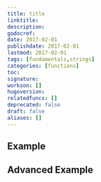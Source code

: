 ```yaml
---
title: title
linktitle:
description:
godocref:
date: 2017-02-01
publishdate: 2017-02-01
lastmod: 2017-02-01
tags: [fundamentals,strings]
categories: [functions]
toc:
signature:
workson: []
hugoversion:
relatedfuncs: []
deprecated: false
draft: false
aliases: []
---
```


## Example

## Advanced Example

